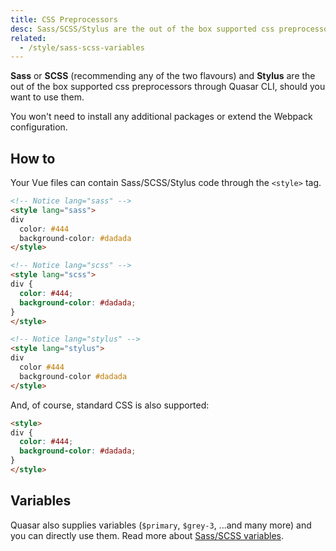 ```yaml
---
title: CSS Preprocessors
desc: Sass/SCSS/Stylus are the out of the box supported css preprocessors in Quasar
related:
  - /style/sass-scss-variables
---
```


**Sass** or **SCSS** (recommending any of the two flavours) and **Stylus** are the out of the box supported css preprocessors through Quasar CLI, should you want to use them.

You won't need to install any additional packages or extend the Webpack configuration.

## How to
Your Vue files can contain Sass/SCSS/Stylus code through the `<style>` tag.

```html
<!-- Notice lang="sass" -->
<style lang="sass">
div
  color: #444
  background-color: #dadada
</style>
```

```html
<!-- Notice lang="scss" -->
<style lang="scss">
div {
  color: #444;
  background-color: #dadada;
}
</style>
```

```html
<!-- Notice lang="stylus" -->
<style lang="stylus">
div
  color #444
  background-color #dadada
</style>
```

And, of course, standard CSS is also supported:

```html
<style>
div {
  color: #444;
  background-color: #dadada;
}
</style>
```

## Variables
Quasar also supplies variables (`$primary`, `$grey-3`, ...and many more) and you can directly use them. Read more about [Sass/SCSS variables](/style/sass-scss-variables).
